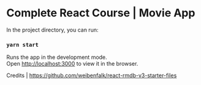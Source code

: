 # Complete React Course | Movie App 

In the project directory, you can run:

### `yarn start`

Runs the app in the development mode.\
Open [http://localhost:3000](http://localhost:3000) to view it in the browser.

Credits | https://github.com/weibenfalk/react-rmdb-v3-starter-files

